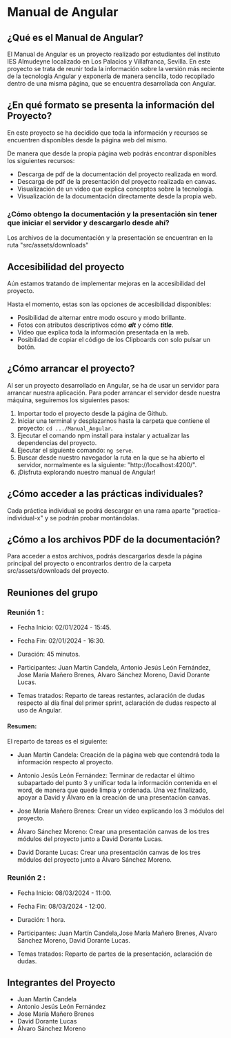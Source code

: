 # Manual de Angular

## ¿Qué es el Manual de Angular?

El Manual de Angular es un proyecto realizado por estudiantes del instituto IES Almudeyne localizado en Los Palacios y Villafranca, Sevilla.
En este proyecto se trata de reunir toda la información sobre la versión más reciente de la tecnología Angular y exponerla de manera
sencilla, todo recopilado dentro de una misma página, que se encuentra desarrollada con Angular.

## ¿En qué formato se presenta la información del Proyecto?

En este proyecto se ha decidido que toda la información y recursos se encuentren disponibles desde la página web del mismo.

De manera que desde la propia página web podrás encontrar disponibles los siguientes recursos:

* Descarga de pdf de la documentación del proyecto realizada en word.
* Descarga de pdf de la presentación del proyecto realizada en canvas.
* Visualización de un vídeo que explica conceptos sobre la tecnología.
* Visualización de la documentación directamente desde la propia web.

### ¿Cómo obtengo la documentación y la presentación sin tener que iniciar el servidor y descargarlo desde ahí?

Los archivos de la documentación y la presentación se encuentran en la ruta "src/assets/downloads"

## Accesibilidad del proyecto

Aún estamos tratando de implementar mejoras en la accesibilidad del proyecto.

Hasta el momento, estas son las opciones de accesibilidad disponibles: 

* Posibilidad de alternar entre modo oscuro y modo brillante.
* Fotos con atributos descriptivos cómo ***alt***  y cómo ***title***.
* Vídeo que explica toda la información presentada en la web.
* Posibilidad de copiar el código de los Clipboards con solo pulsar un botón.

## ¿Cómo arrancar el proyecto?

Al ser un proyecto desarrollado en Angular, se ha de usar un servidor para arrancar nuestra aplicación.
Para poder arrancar el servidor desde nuestra máquina, seguiremos los siguientes pasos:

1. Importar todo el proyecto desde la página de Github.
2. Iniciar una terminal y desplazarnos hasta la carpeta que contiene el proyecto: `cd .../Manual_Angular`.
3. Ejecutar el comando npm install para instalar y actualizar las dependencias del proyecto.
4. Ejecutar el siguiente comando: `ng serve`.
5. Buscar desde nuestro navegador la ruta en la que se ha abierto el servidor, normalmente es la siguiente: "http://localhost:4200/".
6. ¡Disfruta explorando nuestro manual de Angular!

## ¿Cómo acceder a las prácticas individuales?

Cada práctica individual se podrá descargar en una rama aparte "practica-individual-x" y se podrán probar montándolas.

## ¿Cómo a los archivos PDF de la documentación?

Para acceder a estos archivos, podrás descargarlos desde la página principal del proyecto o encontrarlos dentro de la carpeta src/assets/downloads del proyecto.

## Reuniones del grupo

### Reunión 1 : 

* Fecha Inicio: 02/01/2024 - 15:45.

* Fecha Fin: 02/01/2024 - 16:30.

* Duración: 45 minutos.

* Participantes: Juan Martín Candela, Antonio Jesús León Fernández, Jose María Mañero Brenes, Alvaro Sánchez Moreno, David Dorante Lucas.

* Temas tratados: Reparto de tareas restantes, aclaración de dudas respecto al día final del primer sprint, aclaración de dudas respecto al uso de Angular.

#### Resumen: 

El reparto de tareas es el siguiente:

* Juan Martín Candela: Creación de la página web que contendrá toda la información respecto al proyecto.

* Antonio Jesús León Fernández: Terminar de redactar el último subapartado del punto 3 y unificar toda la información contenida en el word, de manera que quede limpia y ordenada. Una vez finalizado, apoyar a David y Álvaro en la creación de una presentación canvas.

* Jose María Mañero Brenes: Crear un vídeo explicando los 3 módulos del proyecto.

* Álvaro Sánchez Moreno: Crear una presentación canvas de los tres módulos del proyecto junto a David Dorante Lucas.

* David Dorante Lucas: Crear una presentación canvas de los tres módulos del proyecto junto a Álvaro Sánchez Moreno.

### Reunión 2 : 

* Fecha Inicio: 08/03/2024 - 11:00.

* Fecha Fin: 08/03/2024 - 12:00.

* Duración: 1 hora.

* Participantes: Juan Martín Candela,Jose María Mañero Brenes, Alvaro Sánchez Moreno, David Dorante Lucas.

* Temas tratados: Reparto de partes de la presentación, aclaración de dudas.

## Integrantes del Proyecto

* Juan Martín Candela
* Antonio Jesús León Fernández
* Jose María Mañero Brenes
* David Dorante Lucas
* Álvaro Sánchez Moreno
